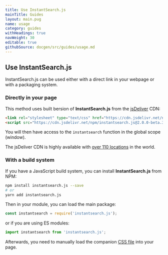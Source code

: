 ```yaml
---
title: Use InstantSearch.js
mainTitle: Guides
layout: main.pug
name: usage
category: guides
withHeadings: true
navWeight: 30
editable: true
githubSource: docgen/src/guides/usage.md
---
```


## Use InstantSearch.js

InstantSearch.js can be used either with a direct link in your webpage or with a packaging system. 

### Directly in your page

This method uses built bersion of **InstantSearch.js** from the [jsDeliver](https://www.jsdelivr.com/) CDN:

```html
<link rel="stylesheet" type="text/css" href="https://cdn.jsdelivr.net/npm/instantsearch.js@2.0.0-beta.3/dist/instantsearch.min.css">
<script src="https://cdn.jsdelivr.net/npm/instantsearch.js@2.0.0-beta.3/dist/instantsearch.min.js"></script>
```

You will then have access to the `instantsearch` function in the global scope (window).

The jsDeliver CDN is highly available with [over 110 locations](https://www.jsdelivr.com/features/network-map) in the world.

### With a build system

If you have a JavaScript build system, you can install **InstantSearch.js** from NPM:

```sh
npm install instantsearch.js --save
# or
yarn add instantsearch.js
```

Then in your module, you can load the main package:

```javascript
const instantsearch = require('instantsearch.js');
```

or if you are using ES modules:

```javascript
import instantsearch from 'instantsearch.js';
```

Afterwards, you need to manually load the companion [CSS file](http://cdn.jsdelivr.net/npm/instantsearch.js@2.0.0-beta.3/dist/instantsearch.min.css) into your page.
